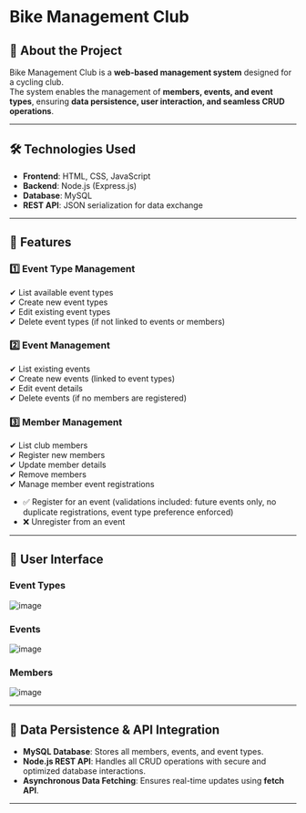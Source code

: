 # Bike Management Club

## 📌 About the Project  
Bike Management Club is a **web-based management system** designed for a cycling club.  
The system enables the management of **members, events, and event types**, ensuring **data persistence, user interaction, and seamless CRUD operations**.

---

## 🛠 Technologies Used  
- **Frontend**: HTML, CSS, JavaScript  
- **Backend**: Node.js (Express.js)  
- **Database**: MySQL  
- **REST API**: JSON serialization for data exchange  

---

## 📂 Features  

### **1️⃣ Event Type Management**  
✔ List available event types  
✔ Create new event types  
✔ Edit existing event types  
✔ Delete event types (if not linked to events or members)  

### **2️⃣ Event Management**  
✔ List existing events  
✔ Create new events (linked to event types)  
✔ Edit event details  
✔ Delete events (if no members are registered)  

### **3️⃣ Member Management**  
✔ List club members  
✔ Register new members  
✔ Update member details  
✔ Remove members  
✔ Manage member event registrations  
   - ✅ Register for an event (validations included: future events only, no duplicate registrations, event type preference enforced)  
   - ❌ Unregister from an event  

---

## 🎨 User Interface  

### **Event Types**  
![image](https://github.com/user-attachments/assets/18b58ad3-b50f-4b2d-a420-72e57830e83e)


### **Events**  
![image](https://github.com/user-attachments/assets/3e28bfb5-4857-4971-a3fd-4178de30d352)


### **Members**  
![image](https://github.com/user-attachments/assets/7b415c74-9c90-42a3-a8e1-82d73b7ae741)


---

## 🔄 Data Persistence & API Integration  
- **MySQL Database**: Stores all members, events, and event types.  
- **Node.js REST API**: Handles all CRUD operations with secure and optimized database interactions.  
- **Asynchronous Data Fetching**: Ensures real-time updates using **fetch API**.  

---


 
